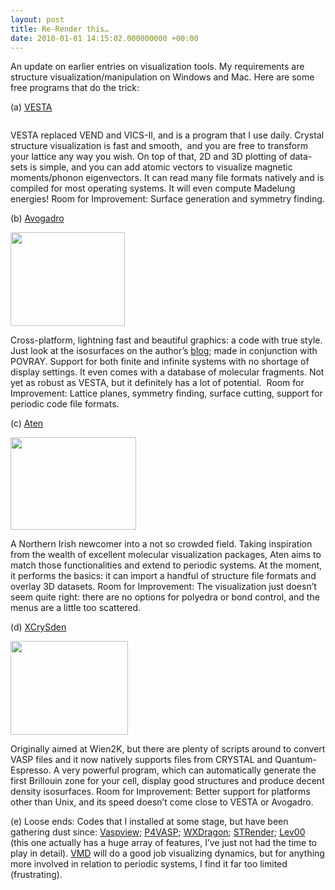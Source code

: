 ```yaml
---
layout: post
title: Re-Render this…
date: 2010-01-01 14:15:02.000000000 +00:00
---
```

<div>
<p>An update on earlier entries on visualization tools. My requirements are structure visualization/manipulation on Windows and Mac. Here are some free programs that do the trick:</p>
<p>(a) <a title="http://www.geocities.jp/kmo_mma/crystal/en/vesta.html" href="http://www.geocities.jp/kmo_mma/crystal/en/vesta.html">VESTA</a></p>
<div>
<div>
<div><a href="http://thelostelectron.files.wordpress.com/2007/04/vend.jpg"><img title="vend" src="{{ site.baseurl }}/assets/2010/01/vend.jpg" alt="" /></a></div>
</div>
</div>
<p>VESTA replaced VEND and VICS-II, and is a program that I use daily. Crystal structure visualization is fast and smooth,  and you are free to transform your lattice any way you wish. On top of that, 2D and 3D plotting of data-sets is simple, and you can add atomic vectors to visualize magnetic moments/phonon eigenvectors. It can read many file formats natively and is compiled for most operating systems. It will even compute Madelung energies! Room for Improvement: Surface generation and symmetry finding.</p>
<p>(b) <a title="http://avogadro.openmolecules.net/wiki/Main_Page" href="http://avogadro.openmolecules.net/wiki/Main_Page">Avogadro</a></p>
<div>
<div>
<div><a href="http://thelostelectron.files.wordpress.com/2010/01/avogadro.jpg"><img title="Avogadro" src="{{ site.baseurl }}/assets/2010/01/avogadro.jpg" alt="" width="183" height="150" /></a></div>
</div>
</div>
<p>Cross-platform, lightning fast and beautiful graphics: a code with true style. Just look at the isosurfaces on the author’s <a title="http://blog.cryos.net/archives/216-Avogadro-0.9.3-Released.html" href="http://blog.cryos.net/archives/216-Avogadro-0.9.3-Released.html">blog</a>; made in conjunction with POVRAY. Support for both finite and infinite systems with no shortage of display settings. It even comes with a database of molecular fragments. Not yet as robust as VESTA, but it definitely has a lot of potential.  Room for Improvement: Lattice planes, symmetry finding, surface cutting, support for periodic code file formats.</p>
<p>(c) <a title="http://www.projectaten.net/tiki-custom_home.php" href="http://www.projectaten.net/tiki-custom_home.php">Aten</a></p>
<div>
<div>
<div><a href="http://thelostelectron.files.wordpress.com/2010/01/aten.jpg"><img title="Aten" src="{{ site.baseurl }}/assets/2010/01/aten.jpg" alt="" width="201" height="148" /></a></div>
</div>
</div>
<p>A Northern Irish newcomer into a not so crowded field. Taking inspiration from the wealth of excellent molecular visualization packages, Aten aims to match those functionalities and extend to periodic systems. At the moment, it performs the basics: it can import a handful of structure file formats and overlay 3D datasets. Room for Improvement: The visualization just doesn’t seem quite right: there are no options for polyedra or bond control, and the menus are a little too scattered.</p>
<p>(d) <a title="http://www.xcrysden.org/" href="http://www.xcrysden.org/">XCrySden</a></p>
<div>
<div>
<div><a href="http://thelostelectron.files.wordpress.com/2007/04/xcrysden.jpg"><img title="xcrysden" src="{{ site.baseurl }}/assets/2010/01/xcrysden.jpg" alt="" width="188" height="150" /></a></div>
</div>
</div>
<p>Originally aimed at Wien2K, but there are plenty of scripts around to convert VASP files and it now natively supports files from CRYSTAL and Quantum-Espresso. A very powerful program, which can automatically generate the  first Brillouin zone for your cell, display good structures and produce decent density isosurfaces. Room for Improvement: Better support for platforms other than Unix, and its speed doesn’t come close to VESTA or Avogadro.</p>
<p>(e) Loose ends: Codes that I installed at some stage, but have been gathering dust since: <a title="http://vaspview.sourceforge.net/" href="http://vaspview.sourceforge.net/">Vaspview</a>; <a title="http://cms.mpi.univie.ac.at/odubay/p4vasp_site/news.php" href="http://cms.mpi.univie.ac.at/odubay/p4vasp_site/news.php">P4VASP</a>; <a title="http://schmeling.ac.rwth-aachen.de/user/bernhard/wxdragon.html" href="http://schmeling.ac.rwth-aachen.de/user/bernhard/wxdragon.html">WXDragon</a>; <a title="http://homepage.univie.ac.at/daniel.spisak/" href="http://homepage.univie.ac.at/daniel.spisak/">STRender</a>; <a title="http://www.cmmp.ucl.ac.uk/~lev/codes/lev00/index.html" href="http://www.cmmp.ucl.ac.uk/%7Elev/codes/lev00/index.html">Lev00</a> (this one actually has a huge array of features, I’ve just not had the time to play in detail). <a title="http://www.ks.uiuc.edu/Research/vmd/" href="http://www.ks.uiuc.edu/Research/vmd/">VMD</a> will do a good job visualizing dynamics, but for anything more involved in relation to periodic systems, I find it far too limited (frustrating).</p>
</div>
